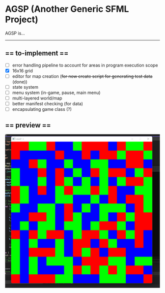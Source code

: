 # AGSP (Another Generic SFML Project)
AGSP is...

---

## == to-implement ==
- [ ] error handling pipeline to account for areas in program execution scope
- [x] 16x16 grid
- [ ] editor for map creation (~~for now create script for generating test data~~ (done))
- [ ] state system
- [ ] menu system (in-game, pause, main menu)
- [ ] multi-layered world/map
- [ ] better manifest checking (for data)
- [ ] encapsulating game class (?)

## == preview ==
![](assets/repo/preview01.png)
